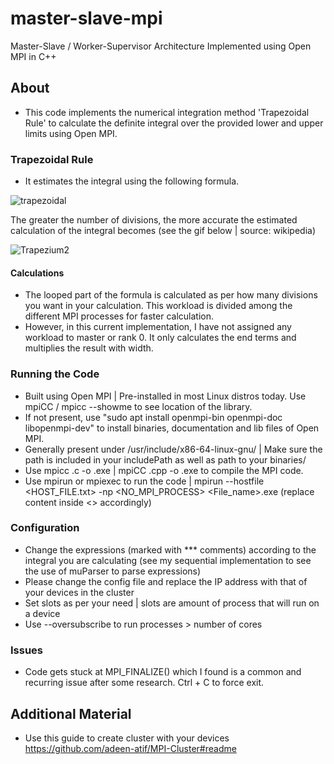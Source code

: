 # master-slave-mpi
Master-Slave / Worker-Supervisor Architecture Implemented using Open MPI in C++

## About
- This code implements the numerical integration method 'Trapezoidal Rule' to calculate the definite integral over the provided lower and upper limits using Open MPI.

### Trapezoidal Rule
- It estimates the integral using the following formula.

![trapezoidal](https://github.com/MuhammadHabibKhan/master-slave-mpi/assets/92048010/58579405-6d6d-45d6-9f6c-9c287f5ba186) &nbsp;

The greater the number of divisions, the more accurate the estimated calculation of the integral becomes (see the gif below | source: wikipedia)

![Trapezium2](https://github.com/MuhammadHabibKhan/master-slave-mpi/assets/92048010/a785ac3d-f084-4c5b-a2f8-6696bc3a94f7)

#### Calculations
- The looped part of the formula is calculated as per how many divisions you want in your calculation. This workload is divided among the different MPI processes for faster calculation. 
- However, in this current implementation, I have not assigned any workload to master or rank 0. It only calculates the end terms and multiplies the result with width.

### Running the Code
- Built using Open MPI | Pre-installed in most Linux distros today. Use mpiCC / mpicc --showme to see location of the library.
- If not present, use "sudo apt install openmpi-bin openmpi-doc libopenmpi-dev" to install binaries, documentation and lib files of Open MPI.
- Generally present under /usr/include/x86-64-linux-gnu/ | Make sure the path is included in your includePath as well as path to your binaries/
- Use mpicc <filename>.c -o <filename>.exe | mpiCC <filename>.cpp -o <filename>.exe to compile the MPI code.
- Use mpirun or mpiexec to run the code | mpirun --hostfile <HOST_FILE.txt> -np <NO_MPI_PROCESS> <File_name>.exe  (replace content inside <> accordingly) 

### Configuration
- Change the expressions (marked with *** comments) according to the integral you are calculating (see my sequential implementation to see the use of muParser to parse expressions)
- Please change the config file and replace the IP address with that of your devices in the cluster
- Set slots as per your need | slots are amount of process that will run on a device
- Use --oversubscribe to run processes > number of cores

### Issues
- Code gets stuck at MPI_FINALIZE() which I found is a common and recurring issue after some research. Ctrl + C to force exit.

## Additional Material
- Use this guide to create cluster with your devices https://github.com/adeen-atif/MPI-Cluster#readme
